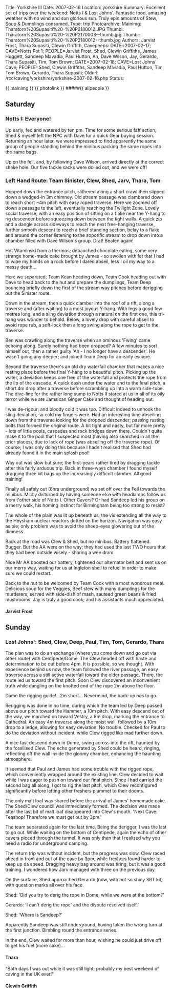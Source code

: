 Title: Yorkshire III
Date: 2007-02-16
Location: yorkshire
Summary: Excellent set of trips over the weekend: Notts I & Lost Johns'. Fantastic food, amazing weather with no wind and sun glorious sun. Truly epic amounts of Stew, Soup & Dumplings consumed.
Type: trip
Photoarchive:
Mainimg: Tharatorn%20Supasiti%20-%20P2180012.JPG
Thumbl: Tharatorn%20Supasiti%20-%20P2170003--thumb.jpg
Thumbr: Tharatorn%20Supasiti%20-%20P2180012--thumb.jpg
Authors: Jarvist Frost, Thara Supasiti, Clewin Griffith,
Cavepeeps: DATE=2007-02-17; CAVE=Notts Pot 1; PEOPLE=Jarvist Frost, Shed, Clewin Griffiths, James Huggett, Sandeep Mavadia, Paul Hutton, An, Dave Wilson, Jay, Gerardo, Thara Supasiti, Tim, Tom Brown;
           DATE=2007-02-18; CAVE=Lost Johns' Cave; PEOPLE=Shed, Clewin Griffiths, Sandeep Mavadia, Paul Hutton, Tim, Tom Brown, Gerardo, Thara Supasiti;
Oldurl: /rcc/caving/yorkshire/yorkshire-2007-02-16.php
Status:

{{ mainimg }}
{{ photolink }}
#####{{ allpeople }}

##  Saturday

###  Notts I: Everyone!

Up early, fed and watered by ten pm. Time for some serious faff action; Shed &amp; myself left the NPC with Dave for a quick Gear buying session. Returning an hour later, we were impressed to find apparently the same group of people standing behind the minibus packing the same ropes into the same bags.

Up on the fell, and, by following Dave Wilson, arrived directly at the correct shake hole. Our five tackle sacks were dolled out, and we were off!

###  Left Hand Route: Team Sinister, Clew, Shed, Jarv, Thara, Tom

Hopped down the entrance pitch, slithered along a short crawl then slipped down a wedged-in 3m chimney. Old stream passage was clambered down to reach short ~4m pitch with easy roped traverse. Here we zoomed off down a passage to the left, eventually reaching the Twilight Zone. Lovely social traverse, with an easy position of sitting on a flake near the Y-hang to rig descender before squeezing down between the tight walls. A quick zip and a dangle across sideways to reach the next free-hanging traverse, further smooth descent to reach a brief standing section, belay to a flake and around the corner listening to the soporific stream to drop down into a chamber filled with Dave Wilson's group. Drat! Beaten again!

Hot Vitaminski from a thermos; debauched chocolate eating, some very strange home-made cake brought by James - so swollen with fat that I had to wipe my hands on a rock before I dared abseil, less I oil my way to a messy death...

Here we separated; Team Kean heading down, Team Cook heading out with Dave to head back to the hut and prepare the dumplings, Team Deep bouncing briefly down the first of the stream way pitches before derigging out the Sinister route.

Down in the stream, then a quick clamber into the roof of a rift, along a traverse and (after waiting) to a most joyous Y-hang. With legs a good few metres long, and a sling deviation through a natural on the first one, this tri-hang was wonder to behold. Below, a lovely drop with careful abseil to avoid rope rub, a soft-lock then a long swing along the rope to get to the traverse.

Ben was crawling along the traverse when an ominous 'Fwing' came echoing along. Surely nothing had been dropped? A few minutes to sort himself out, then a rather guilty 'Ah - I no longer have a descender'. He wasn't going any deeper; and joined Team Deep for an early escape.

Beyond the traverse there's an old dry waterfall chamber that makes a nice resting place before the final Y-hang to a beautiful pitch. Picking up the water, a deviation keeps one free of the waterfall and protects the rope from the lip of the cascade. A quick dash under the water and to the final pitch, a short 4m drop after a traverse before scrambling up into a warm side-tube. The dive-line for the rather long sump to Notts II stared at us in all of its oily terror while we ate Jamaican Ginger Cake and thought of heading out.

I was de-rigour; and bloody cold it was too. Difficult indeed to unhook the sling deviation, so cold my fingers were. Had an interesting time abseiling down from the traverse looking for the dropped descender; passing rusting bolts that formed the original route. A bit tight and nasty, but far more pretty - lots of little pools, cascades and rock bridges down there. Couldn't quite make it to the pool that I suspected most (having also searched in all the prior places), due to lack of rope (was abseiling off the traverse rope). Of course; I was only doing this because I hadn't realised that Shed had already found it in the main splash pool!

Way out was slow but sure; the first-years rather tired by dragging tackle after this fairly arduous trip. Back in three-ways chamber I found myself dragging three kit bags up the increasingly difficult clamber. All good training!

Finally all safely out (6hrs underground) we set off over the Fell towards the minibus. Mildly disturbed by having someone else with headlamps follow us from t'other side of Notts I. Other Cavers? Or had Sandeep led his group on a merry walk, his homing instinct for Birmingham being too strong to resist?

The whole of the plain was lit up beneath us; the vis extending all the way to the Heysham nuclear reactors dotted on the horizon. Navigation was easy as pie; only problem was to avoid the sheep-eyes glowering out of the dimness.

Back at the road was Clew &amp; Shed, but no minibus. Battery flattened. Bugger. But the AA were on the way; they had used the last TWO hours that they had been outside wisely - sharing a wee dram.

Nice Mr AA boosted our battery, tightened our alternator belt and sent us on our merry way, waiting for us at Ingleton shell to refuel in order to make sure we could restart.

Back to the hut to be welcomed by Team Cook with a most wondrous meal. Delicious soup for the Veggies, Beef stew with many dumplings for the murderers, served with side-dish of mash, sauteed green beans &amp; fried mushrooms. Jay is truly a good cook; and his assistants much appreciated.

####  Jarvist Frost

##  Sunday

###  Lost Johns': Shed, Clew, Deep, Paul, Tim, Tom, Gerardo, Thara

The plan was to do an exchange (where you come down and go out via other route) with Centipede/Dome. The Clew headed off with haste and determination to be out before 4pm. It is possible, so we thought. With experience behind us now, the team followed the river passage, an easy traverse across a still active waterfall toward the older passage. There, the route led us toward the first pitch. Soon Clew discovered an inconvenient truth while dangling on the knotted end of the rope 2m above the floor.

Damn the rigging guide!...2m short... Nevermind, the back-up has to go.

Rerigging was done in no time, during which the team led by Deep passed above our pitch toward the Hammer, a 10m pitch. With easy descend out of the way, we marched on toward Vestry, a 8m drop, marking the entrance to Cathedral. An easy 4m traverse along the moist wall, followed by a 10m drop to a ledge, allowing for easy deviation. No trouble. Checked for Paul to do the deviation without incident, while Clew rigged like mad further down.

A nice fast descend down in Dome, swing across into the rift, haunted by the fossilised Clew. The echo generated by Shed could be heard, ringing, reflecting off the wall inside the gloomy chamber, enhancing the haunting atmosphere.

It seemed that Paul and James had some trouble with the rigged rope, which conveniently wrapped around the existing line. Clew decided to wait while I was eager to push on toward our final pitch. Since I had carried the second bag all along, I got to rig the last pitch, which Clew reconfigured significantly before letting other freshers plummet to their dooms.

The only malt loaf was shared before the arrival of James' homemade cake. The Shed/Clew council was immediately formed. The decision was made after the last bit of malt loaf disappeared into Clew's mouth. 'Next Cave: Teashop! Therefore we must get out by 3pm.'

The team separated again for the last time. Being the derigger, I was the last to go out. While waiting on the bottom of Centipede, again the echo of other cavers pieced through the tunnel. It was only then that I realised why you need a radio for underground camping.

The return trip was without incident, but the progress was slow. Clew raced ahead in front and out of the cave by 3pm, while freshers found harder to keep up da speed. Dragging heavy bag around was tiring, but it was a good training. I wondered how Jarv managed with three on the previous day.

On the surface, Shed approached Gerardo (now, with not so shiny SRT kit) with question marks all over his face.

Shed: 'Did you try to derig the rope in Dome, while we were at the bottom?'

Gerardo: 'I can't derig the rope' and the dispute resolved itself.'

Shed: 'Where is Sandeep?'

Apparently Sandeep was still underground, having taken the wrong turn at the first junction. Bimbling round the entrance series.

In the end, Clew waited for more than hour, wishing he could just drive off to get his fuel (more cake)...

####  Thara

"Both days I was out while it was still light; probably my best weekend of caving in the UK ever!"

####  Clewin Griffith
